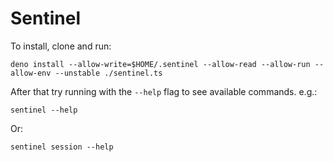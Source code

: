 # Sentinel

To install, clone and run:

```
deno install --allow-write=$HOME/.sentinel --allow-read --allow-run --allow-env --unstable ./sentinel.ts
```

After that try running with the `--help` flag to see available commands. e.g.:

```
sentinel --help
```

Or:

```
sentinel session --help
```
